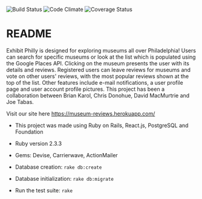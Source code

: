 ![Build Status](https://codeship.com/projects/793b8130-340b-0135-6abb-4afe72fab10a/status?branch=master)
![Code Climate](https://codeclimate.com/github/jtabas/museum-reviews.png)
![Coverage Status](https://coveralls.io/repos/jtabas/museum-reviews/badge.png)

# README

  Exhibit Philly is designed for exploring museums all over Philadelphia! Users can search for specific museums or look at the list which is populated using the Google Places API. Clicking on the museum presents the user with its details and reviews. Registered users can leave reviews for museums and vote on other users' reviews, with the most popular reviews shown at the top of the list. Other features include e-mail notifications, a user profile page and user account profile pictures. This project has been a collaboration between Brian Karol, Chris Donohue, David MacMurtrie and Joe Tabas.

  Visit our site here
  https://museum-reviews.herokuapp.com/

* This project was made using Ruby on Rails, React.js, PostgreSQL and Foundation

* Ruby version 2.3.3

* Gems:
  Devise,
  Carrierwave,
  ActionMailer

* Database creation:
  `rake db:create`

* Database initialization:
  `rake db:migrate`

* Run the test suite:
  `rake`
